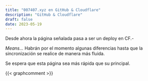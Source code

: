 ```yaml
---
title: "007407.xyz en GitHub & Cloudflare"
description: "GitHub & Cloudflare"
draft: false
date: 2023-05-19
---
```


Desde ahora la página señalada pasa a ser un deploy en CF.-

_Means..._ Habrán por el momento algunas diferencias hasta que la sincronización se realice de manera más fluida.

Se espera que esta página sea más rápida que su principal.

{{< graphcomment >}}